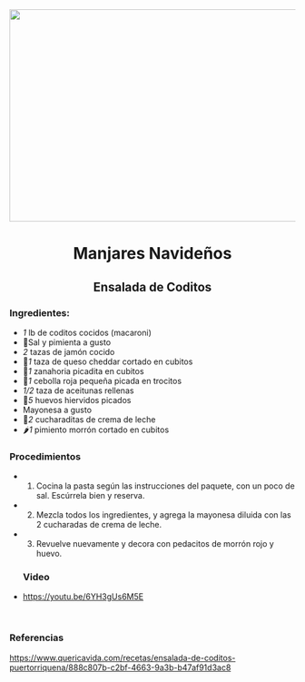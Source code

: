<div align="center">

<img src="https://saboryestilo.com.mx/wp-content/uploads/elementor/thumbs/recetas-de-cocina-ensalada-de-codito-ooskzqtf6ozg7dgm4rd3g4z07zkpz0ep7hx543nebk.jpg" width="520" height="374"/>

# Manjares Navideños

## Ensalada de Coditos
</div>

### Ingredientes: 
- *1* lb de coditos cocidos (macaroni)
- 🧂Sal y pimienta a gusto
- *2* tazas de jamón cocido 
- 🧀*1* taza de queso cheddar cortado en cubitos
- 🥕*1* zanahoria picadita en cubitos
- 🧅*1* cebolla roja pequeña picada en trocitos
- *1/2* taza de aceitunas rellenas
- 🥚*5* huevos hiervidos picados
- Mayonesa a gusto
- 🥛*2* cucharaditas de crema de leche
- 🌶️*1* pimiento morrón cortado en cubitos
### Procedimientos 
- 1. Cocina la pasta según las instrucciones del paquete, con un poco de sal. Escúrrela bien y reserva.
- 2. Mezcla todos los ingredientes, y agrega la mayonesa diluida con las 2 cucharadas de crema de leche.
- 3. Revuelve nuevamente y decora con pedacitos de morrón rojo y huevo.
  
  ### Video 
- https://youtu.be/6YH3gUs6M5E

<br>

### Referencias
https://www.quericavida.com/recetas/ensalada-de-coditos-puertorriquena/888c807b-c2bf-4663-9a3b-b47af91d3ac8

